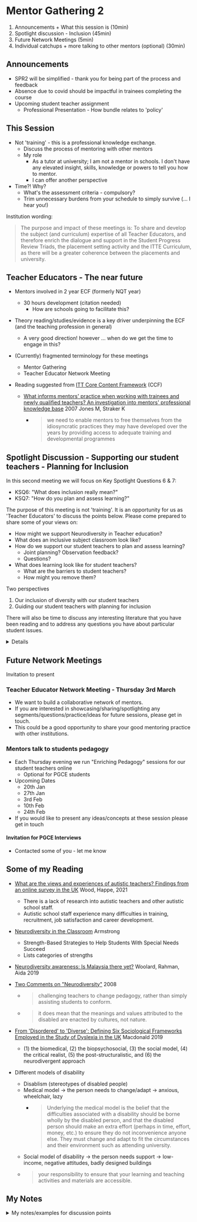 Mentor Gathering 2
==================

1. Announcements + What this session is (10min)
2. Spotlight discussion - Inclusion (45min)
3. Future Network Meetings (5min)
4. Individual catchups + more talking to other mentors (optional) (30min)


Announcements
-------------

* SPR2 will be simplified - thank you for being part of the process and feedback
* Absence due to covid should be impactful in trainees completing the course
* Upcoming student teacher assignment
    * Professional Presentation - How bundle relates to 'policy'


This Session
------------

* Not 'training' - this is a professional knowledge exchange.
    * Discuss the process of mentoring with other mentors
    * My role
        * As a tutor at university; I am not a mentor in schools. I don't have any elevated insight, skills, knowledge or powers to tell you how to mentor.
        * I can offer another perspective
* Time?! Why?
    * What's the assessment criteria - compulsory?
    * Trim unnecessary burdens from your schedule to simply survive (... I hear you!)



Institution wording:
> The purpose and impact of these meetings is:
> To share and develop the subject (and curriculum) expertise of all Teacher Educators,
> and therefore enrich the dialogue and support in the Student Progress Review Triads, the placement setting activity and the ITTE Curriculum, as there will be a greater coherence between the placements and university.


Teacher Educators - The near future
-----------------

* Mentors involved in 2 year ECF (formerly NQT year)
    * 30 hours development (citation needed)
        * How are schools going to facilitate this?
* Theory reading/studies/evidence is a key driver underpinning the ECF (and the teaching profession in general)
    * A very good direction! however ... when do we get the time to engage in this?
* (Currently) fragmented terminology for these meetings
    * Mentor Gathering
    * Teacher Educator Network Meeting

* Reading suggested from [ITT Core Content Framework](https://www.gov.uk/government/publications/initial-teacher-training-itt-core-content-framework) (CCF)
    * [What informs mentors' practice when working with trainees and newly qualified teachers? An investigation into mentors' professional knowledge base](../reading_summaries/__CCF-reading-summary.md#mentor-knowledge) 2007 Jones M, Straker K
        * > we need to enable mentors to free themselves from the idiosyncratic practices they may have developed over the years by providing access to adequate training and developmental programmes


Spotlight Discussion - Supporting our student teachers - Planning for Inclusion
--------------------

In this second meeting we will focus on Key Spotlight Questions 6 & 7:
 - KSQ6: "What does inclusion really mean?"
 - KSQ7: "How do you plan and assess learning?"

The purpose of this meeting is not 'training'.
It is an opportunity for us as 'Teacher Educators' to discuss the points below.
Please come prepared to share some of your views on:
* How might we support Neurodiversity in Teacher education?
* What does an inclusive subject classroom look like?
* How do we support our student teachers to plan and assess learning?
    * Joint planning? Observation feedback?
    * Questions?
* What does learning look like for student teachers?
    * What are the barriers to student teachers?
    * How might you remove them?

Two perspectives
1. Our inclusion of diversity with our student teachers
2. Guiding our student teachers with planning for inclusion

There will also be time to discuss any interesting literature that you have been reading and to address any questions you have about particular student issues.

<details>
TODO

Current happenting in school
Inclusion planning and assessment
Less observations - development
Joint planning?
</details>


Future Network Meetings
-----------------------

Invitation to present

### Teacher Educator Network Meeting - Thursday 3rd March

* We want to build a collaborative network of mentors.
* If you are interested in showcasing/sharing/spotlighting any segments/questions/practice/ideas for future sessions, please get in touch.
* This could be a good opportunity to share your good mentoring practice with other institutions.

### Mentors talk to students pedagogy

* Each Thursday evening we run "Enriching Pedagogy" sessions for our student teachers online
    * Optional for PGCE students
* Upcoming Dates
    * 20th Jan
    * 27th Jan
    * 3rd Feb
    * 10th Feb
    * 24th Feb
* If you would like to present any ideas/concepts at these session please get in touch

#### Invitation for PGCE Interviews

* Contacted some of you - let me know



Some of my Reading
------------------

* [What are the views and experiences of autistic teachers? Findings from an online survey in the UK](https://doi.org/10.1080/09687599.2021.1916888) Wood, Happe, 2021
    * There is a lack of research into autistic teachers and other autistic school staff.
    * Autistic school staff experience many difficulties in training, recruitment, job satisfaction and career development.
* [Neurodiversity in the Classroom](https://pdfs.semanticscholar.org/1f91/fe220ea1ac004a9c4c342a1fa69819917359.pdf) Armstrong 
    * Strength-Based Strategies to Help Students With Special Needs Succeed
    * Lists categories of strengths
* [Neurodiversity awareness: Is Malaysia there yet?](https://files.eric.ed.gov/fulltext/EJ1238367.pdf) Woolard, Rahman, Aida 2019
* [Two Comments on "Neurodiversity"](https://vtechworks.lib.vt.edu/bitstream/handle/10919/25793/25472270.pdf) 2008
    * > challenging teachers to change pedagogy, rather than simply assisting students to conform.
    * > it does mean that the meanings and values attributed to the disabled are enacted by cultures, not nature.
* [From 'Disordered' to 'Diverse': Defining Six Sociological Frameworks Employed in the Study of Dyslexia in the UK](https://eric.ed.gov/?id=EJ1218476) Macdonald 2019
    * (1) the biomedical, (2) the biopsychosocial, (3) the social model, (4) the critical realist, (5) the post-structuralistic, and (6) the neurodivergent approach


* Different models of disability
    * Disablism (stereotypes of disabled people)
    * Medical model -> the person needs to change/adapt -> anxious, wheelchair, lazy
        * > Underlying the medical model is the belief that the difficulties associated with a disability should be borne wholly by the disabled person, 
          > and that the disabled person should make an extra effort (perhaps in time, effort, money, etc.) to ensure they do not inconvenience anyone else. 
          > They must change and adapt to fit the circumstances and their environment such as attending university.
    * Social model of disability -> the person needs support -> low-income, negative attitudes, badly designed buildings
    * > your responsibility to ensure that your learning and teaching activities and materials are accessible.


My Notes
--------

<details>
<summary>My notes/examples for discussion points</summary>

### Dyslexic
* Spelt "Simpsons" incorrectly in front of bottom set Year 7.
* Slow reader - spend additional time
* Reasonable orator and technologist

### Slightly autistic friend - English teacher
Ongoing challenge voiced - always has to oppose something
Can't interpret awkward social situations - will just keep pushing
One way - wont reciprocate mutual understanding


### Possible high functioning asperger trainee
* Agitated by 'functionless' pleasantry's in emails
* repeatedly sending clarification question emails
    * especially dates and times
* Lack of eye contact, constant fidgeting, tapping, spinning pens when in serious conversation
* High tension socially (distanced from peers)
    * added to my communication overhead
* Verbal and remote - constant list of things we have failed to provide to help/support/inform (these were false claims as all other trainees appear to has acted/responded correctly)


### Schools response to student with LSP
School - see LSP Anxiety - reject placement (humm) - to many needs for us to cater for


### Overall questions
If trainees are unable to interpret the social cues of students - are they capable of performing the role?
Would you give them this opportunity?
How much support can we realistically give?
When is this "too much" support?

</details>